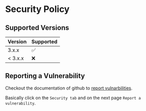 # Security Policy

## Supported Versions

| Version | Supported            |
| ------- | -------------------- |
| 3.x.x   | :white_check_mark:   |
| < 3.x.x   | :x:                |

## Reporting a Vulnerability

Checkout the documentation of github to [report vulnarbilities](https://docs.github.com/en/code-security/security-advisories/guidance-on-reporting-and-writing/privately-reporting-a-security-vulnerability#privately-reporting-a-security-vulnerability).

Basically click on the `Security tab` and on the next page `Report a vulnerability`.
